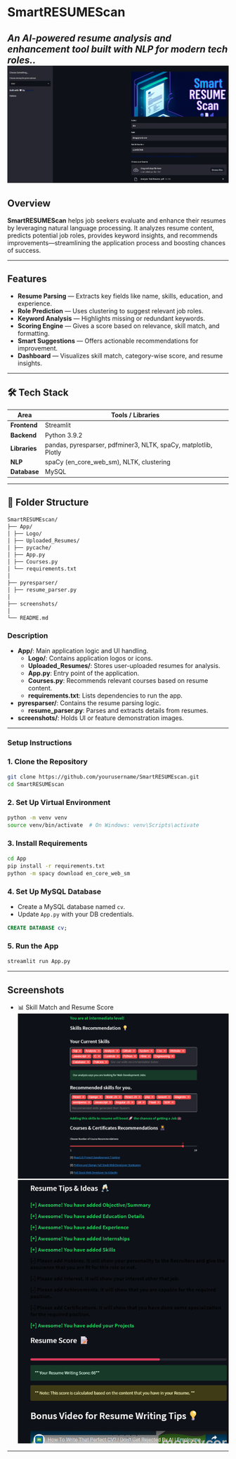 # SmartRESUMEScan

*An AI-powered resume analysis and enhancement tool built with NLP for modern tech roles..*
![Screenshot](https://github.com/Sotejaswini/SmartRESUMEscan/blob/main/screenshots/main.png?raw=true)
---

##  Overview

**SmartRESUMEScan** helps job seekers evaluate and enhance their resumes by leveraging natural language processing. It analyzes resume content, predicts potential job roles, provides keyword insights, and recommends improvements—streamlining the application process and boosting chances of success.

---
## Features
- **Resume Parsing** — Extracts key fields like name, skills, education, and experience.
-  **Role Prediction** — Uses clustering to suggest relevant job roles.
- **Keyword Analysis** — Highlights missing or redundant keywords.
-  **Scoring Engine** — Gives a score based on relevance, skill match, and formatting.
-  **Smart Suggestions** — Offers actionable recommendations for improvement.
- **Dashboard** — Visualizes skill match, category-wise score, and resume insights.
---

## 🛠️ Tech Stack

| Area          | Tools / Libraries                     |
|---------------|----------------------------------------|
| **Frontend**  | Streamlit                              |
| **Backend**   | Python 3.9.2                         |
| **Libraries** | pandas, pyresparser, pdfminer3, NLTK, spaCy, matplotlib, Plotly |
| **NLP**       | spaCy (en_core_web_sm), NLTK, clustering |
| **Database**  | MySQL                                  |

---
## 📁 Folder Structure

```
SmartRESUMEscan/
├── App/
│ ├── Logo/
│ ├── Uploaded_Resumes/
│ ├── pycache/
│ ├── App.py
│ ├── Courses.py
│ └── requirements.txt
│
├── pyresparser/
│ ├── resume_parser.py
│
├── screenshots/
│
└── README.md
```
### Description

- **App/**: Main application logic and UI handling.
  - **Logo/**: Contains application logos or icons.
  - **Uploaded_Resumes/**: Stores user-uploaded resumes for analysis.
  - **App.py**: Entry point of the application.
  - **Courses.py**: Recommends relevant courses based on resume content.
  - **requirements.txt**: Lists dependencies to run the app.
- **pyresparser/**: Contains the resume parsing logic.
  - **resume_parser.py**: Parses and extracts details from resumes.
- **screenshots/**: Holds UI or feature demonstration images.
---
### Setup Instructions

### 1. Clone the Repository

```bash
git clone https://github.com/yourusername/SmartRESUMEscan.git
cd SmartRESUMEscan
````

### 2. Set Up Virtual Environment

```bash
python -m venv venv
source venv/bin/activate  # On Windows: venv\Scripts\activate
```

### 3. Install Requirements

```bash
cd App
pip install -r requirements.txt
python -m spacy download en_core_web_sm
```

### 4. Set Up MySQL Database

* Create a MySQL database named `cv`.
* Update `App.py` with your DB credentials.

```sql
CREATE DATABASE cv;
```

### 5. Run the App

```bash
streamlit run App.py
```

---

## Screenshots

* 📊 Skill Match and Resume Score 
![Screenshot](https://github.com/Sotejaswini/SmartRESUMEscan/blob/main/screenshots/p1.png?raw=true)
![Screenshot](https://github.com/Sotejaswini/SmartRESUMEscan/blob/main/screenshots/p2.png?raw=true)
---
